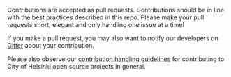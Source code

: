 Contributions are accepted as pull requests.  Contributions should be in line with 
the best practices described in this repo.
Please make your pull requests short, elegant and only handling one
issue at a time!
 
If you make a pull request, you may also want to notify our developers on 
[Gitter](https://gitter.im/City-of-Helsinki/heldev) about your contribution.
 
Please also observe our [contribution handling guidelines](https://github.com/City-of-Helsinki/bestpractice/blob/master/accepting-contributions.md) for contributing to City of Helsinki open source projects in general.